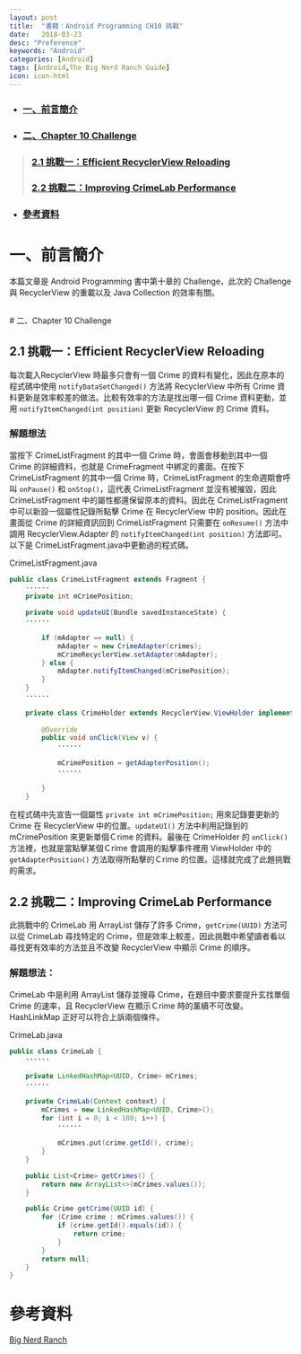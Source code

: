 ```yaml
---
layout: post
title:  "書籍：Android Programming CH10 挑戰"
date:   2018-03-23
desc: "Preference"
keywords: "Android"
categories: [Android]
tags: [Android,The Big Nerd Ranch Guide]
icon: icon-html
---
```


* ### [一、前言簡介](#1)
* ### [二、Chapter 10 Challenge](#2)
> ### [2.1 挑戰一：Efficient RecyclerView Reloading](#2.1)
> ### [2.2 挑戰二：Improving CrimeLab Performance](#2.2)
* ### [參考資料](#3)

<h2 id="1"></h2>

# 一、前言簡介
本篇文章是 Android Programming 書中第十章的 Challenge，此次的 Challenge 與 RecyclerView 的重載以及 Java Collection 的效率有關。

<h2 id="2"></h2>
# 二、Chapter 10 Challenge

<h2 id="2.1"></h2>

## 2.1 挑戰一：Efficient RecyclerView Reloading
每次載入RecyclerView 時最多只會有一個 Crime 的資料有變化，因此在原本的程式碼中使用 `notifyDataSetChanged()` 方法將 RecyclerView 中所有 Crime 資料更新是效率較差的做法。比較有效率的方法是找出哪一個 Crime 資料更動，並用 `notifyItemChanged(int position)` 更新 RecyclerView 的 Crime 資料。

### 解題想法
當按下 CrimeListFragment 的其中一個 Crime 時，會面會移動到其中一個 Crime 的詳細資料，也就是 CrimeFragment 中綁定的畫面。在按下 CrimeListFragment 的其中一個 Crime 時，CrimeListFragment 的生命週期會呼叫 `onPause()` 和 `onStop()`，這代表 CrimeListFragment 並沒有被摧毀，因此 CrimeListFragment 中的屬性都還保留原本的資料。因此在 CrimeListFragment 中可以新設一個屬性記錄所點擊 Crime 在 RecyclerView 中的 position。因此在畫面從 Crime 的詳細資訊回到 CrimeListFragment 只需要在 `onResume()` 方法中調用 RecyclerView.Adapter 的 `notifyItemChanged(int position)` 方法即可。以下是 CrimeListFragment.java中更動過的程式碼。

CrimeListFragment.java

```java
public class CrimeListFragment extends Fragment {
    ······
    private int mCrimePosition;
    
    private void updateUI(Bundle savedInstanceState) {
    ······
    
        if (mAdapter == null) {
            mAdapter = new CrimeAdapter(crimes);
            mCrimeRecyclerView.setAdapter(mAdapter);
        } else {
            mAdapter.notifyItemChanged(mCrimePosition);
        }
    }
    ······
    
    private class CrimeHolder extends RecyclerView.ViewHolder implements View.OnClickListener {
    
        @Override
        public void onClick(View v) {
            ······
            
            mCrimePosition = getAdapterPosition();
            ······
            
        }
    }
```
在程式碼中先宣告一個屬性 `private int mCrimePosition;` 用來記錄要更新的 Crime 在 RecyclerView 中的位置。`updateUI()` 方法中利用記錄到的 mCrimePosition 來更新單個Ｃrime 的資料。最後在 CrimeHolder 的 `onClick()` 方法裡，也就是當點擊某個Ｃrime 會調用的點擊事件裡用 ViewHolder 中的 `getAdapterPosition()` 方法取得所點擊的Ｃrime 的位置。這樣就完成了此題挑戰的需求。

<h2 id="2.2"></h2>

## 2.2 挑戰二：Improving CrimeLab Performance
此挑戰中的 CrimeLab 用 ArrayList 儲存了許多 Crime，`getCrime(UUID)` 方法可以從 CrimeLab 尋找特定的 Crime，但是效率上較差，因此挑戰中希望讀者看以尋找更有效率的方法並且不改變 RecyclerView 中顯示 Crime 的順序。

### 解題想法：
CrimeLab 中是利用 ArrayList 儲存並搜尋 Crime，在題目中要求要提升玄找單個 Crime 的速率，且 RecyclerView 在顯示Ｃrime 時的薰續不可改變。HashLinkMap 正好可以符合上訴兩個條件。

CrimeLab.java

```java
public class CrimeLab {
    ······
    
    private LinkedHashMap<UUID, Crime> mCrimes;
    ······
    
    private CrimeLab(Context context) {
        mCrimes = new LinkedHashMap<UUID, Crime>();
        for (int i = 0; i < 100; i++) {
            ······
            
            mCrimes.put(crime.getId(), crime);
        }
    }

    public List<Crime> getCrimes() {
        return new ArrayList<>(mCrimes.values());
    }

    public Crime getCrime(UUID id) {
        for (Crime crime : mCrimes.values()) {
            if (crime.getId().equals(id)) {
                return crime;
            }
        }
        return null;
    }
}

```

# 參考資料

[Big Nerd Ranch](https://forums.bignerdranch.com/c/android-programming-the-big-nerd-ranch-guide)